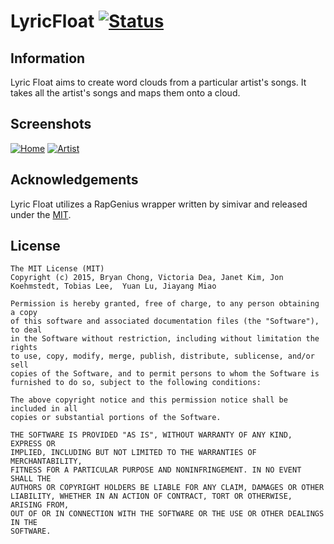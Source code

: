 LyricFloat [![Status](https://rawgit.com/bryan/bryan.github.io/master/images/inactive.svg)](#)
=======

## Information
Lyric Float aims to create word clouds from a particular artist's songs. It takes all the artist's songs and maps them onto a cloud.

## Screenshots
[![Home](https://github.com/bryan/lyricfloat/blob/master/assets/images/home.png?raw=true)](#)
[![Artist](https://github.com/bryan/lyricfloat/blob/master/assets/images/artist.png?raw=true)](#)

## Acknowledgements
Lyric Float utilizes a RapGenius wrapper written by simivar and released under the [MIT](https://github.com/bryan/lyricfloat/blob/master/RapGenius-PHP-master/LICENSE). 

## License
    The MIT License (MIT)
    Copyright (c) 2015, Bryan Chong, Victoria Dea, Janet Kim, Jon Koehmstedt, Tobias Lee,  Yuan Lu, Jiayang Miao

    Permission is hereby granted, free of charge, to any person obtaining a copy
    of this software and associated documentation files (the "Software"), to deal
    in the Software without restriction, including without limitation the rights
    to use, copy, modify, merge, publish, distribute, sublicense, and/or sell
    copies of the Software, and to permit persons to whom the Software is
    furnished to do so, subject to the following conditions:

    The above copyright notice and this permission notice shall be included in all
    copies or substantial portions of the Software.
    
    THE SOFTWARE IS PROVIDED "AS IS", WITHOUT WARRANTY OF ANY KIND, EXPRESS OR
    IMPLIED, INCLUDING BUT NOT LIMITED TO THE WARRANTIES OF MERCHANTABILITY,
    FITNESS FOR A PARTICULAR PURPOSE AND NONINFRINGEMENT. IN NO EVENT SHALL THE
    AUTHORS OR COPYRIGHT HOLDERS BE LIABLE FOR ANY CLAIM, DAMAGES OR OTHER
    LIABILITY, WHETHER IN AN ACTION OF CONTRACT, TORT OR OTHERWISE, ARISING FROM,
    OUT OF OR IN CONNECTION WITH THE SOFTWARE OR THE USE OR OTHER DEALINGS IN THE
    SOFTWARE.
